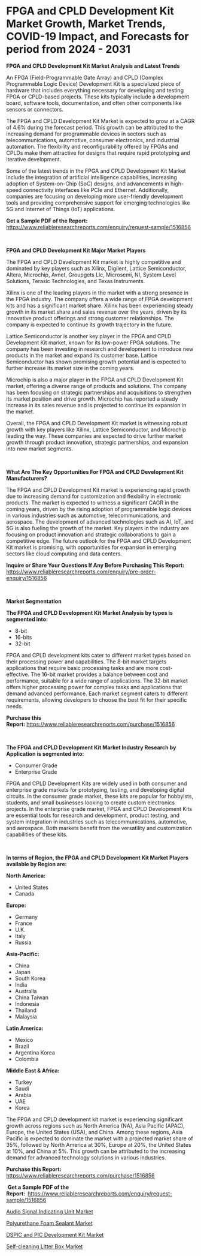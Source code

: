 <p><h1>FPGA and CPLD Development Kit Market Growth, Market Trends, COVID-19 Impact, and Forecasts for period from 2024 - 2031</h1></p><p><strong>FPGA and CPLD Development Kit Market Analysis and Latest Trends</strong></p>
<p><p>An FPGA (Field-Programmable Gate Array) and CPLD (Complex Programmable Logic Device) Development Kit is a specialized piece of hardware that includes everything necessary for developing and testing FPGA or CPLD-based projects. These kits typically include a development board, software tools, documentation, and often other components like sensors or connectors.</p><p>The FPGA and CPLD Development Kit Market is expected to grow at a CAGR of 4.6% during the forecast period. This growth can be attributed to the increasing demand for programmable devices in sectors such as telecommunications, automotive, consumer electronics, and industrial automation. The flexibility and reconfigurability offered by FPGAs and CPLDs make them attractive for designs that require rapid prototyping and iterative development.</p><p>Some of the latest trends in the FPGA and CPLD Development Kit Market include the integration of artificial intelligence capabilities, increasing adoption of System-on-Chip (SoC) designs, and advancements in high-speed connectivity interfaces like PCIe and Ethernet. Additionally, companies are focusing on developing more user-friendly development tools and providing comprehensive support for emerging technologies like 5G and Internet of Things (IoT) applications.</p></p>
<p><strong>Get a Sample PDF of the Report:&nbsp;</strong> <a href="https://www.reliableresearchreports.com/enquiry/request-sample/1516856">https://www.reliableresearchreports.com/enquiry/request-sample/1516856</a></p>
<p>&nbsp;</p>
<p><strong>FPGA and CPLD Development Kit Major Market Players</strong></p>
<p><p>The FPGA and CPLD Development Kit market is highly competitive and dominated by key players such as Xilinx, Digilent, Lattice Semiconductor, Altera, Microchip, Avnet, Groupgets Llc, Microsemi, NI, System Level Solutions, Terasic Technologies, and Texas Instruments. </p><p>Xilinx is one of the leading players in the market with a strong presence in the FPGA industry. The company offers a wide range of FPGA development kits and has a significant market share. Xilinx has been experiencing steady growth in its market share and sales revenue over the years, driven by its innovative product offerings and strong customer relationships. The company is expected to continue its growth trajectory in the future.</p><p>Lattice Semiconductor is another key player in the FPGA and CPLD Development Kit market, known for its low-power FPGA solutions. The company has been investing in research and development to introduce new products in the market and expand its customer base. Lattice Semiconductor has shown promising growth potential and is expected to further increase its market size in the coming years.</p><p>Microchip is also a major player in the FPGA and CPLD Development Kit market, offering a diverse range of products and solutions. The company has been focusing on strategic partnerships and acquisitions to strengthen its market position and drive growth. Microchip has reported a steady increase in its sales revenue and is projected to continue its expansion in the market.</p><p>Overall, the FPGA and CPLD Development Kit market is witnessing robust growth with key players like Xilinx, Lattice Semiconductor, and Microchip leading the way. These companies are expected to drive further market growth through product innovation, strategic partnerships, and expansion into new market segments.</p></p>
<p>&nbsp;</p>
<p><strong>What Are The Key Opportunities For FPGA and CPLD Development Kit Manufacturers?</strong></p>
<p><p>The FPGA and CPLD Development Kit market is experiencing rapid growth due to increasing demand for customization and flexibility in electronic products. The market is expected to witness a significant CAGR in the coming years, driven by the rising adoption of programmable logic devices in various industries such as automotive, telecommunications, and aerospace. The development of advanced technologies such as AI, IoT, and 5G is also fueling the growth of the market. Key players in the industry are focusing on product innovation and strategic collaborations to gain a competitive edge. The future outlook for the FPGA and CPLD Development Kit market is promising, with opportunities for expansion in emerging sectors like cloud computing and data centers.</p></p>
<p><strong>Inquire or Share Your Questions If Any Before Purchasing This Report:</strong> <a href="https://www.reliableresearchreports.com/enquiry/pre-order-enquiry/1516856">https://www.reliableresearchreports.com/enquiry/pre-order-enquiry/1516856</a></p>
<p>&nbsp;</p>
<p><strong>Market Segmentation</strong></p>
<p><strong>The FPGA and CPLD Development Kit Market Analysis by types is segmented into:</strong></p>
<p><ul><li>8-bit</li><li>16-bits</li><li>32-bit</li></ul></p>
<p><p>FPGA and CPLD development kits cater to different market types based on their processing power and capabilities. The 8-bit market targets applications that require basic processing tasks and are more cost-effective. The 16-bit market provides a balance between cost and performance, suitable for a wide range of applications. The 32-bit market offers higher processing power for complex tasks and applications that demand advanced performance. Each market segment caters to different requirements, allowing developers to choose the best fit for their specific needs.</p></p>
<p><strong>Purchase this Report:&nbsp;</strong><a href="https://www.reliableresearchreports.com/purchase/1516856">https://www.reliableresearchreports.com/purchase/1516856</a></p>
<p>&nbsp;</p>
<p><strong>The FPGA and CPLD Development Kit Market Industry Research by Application is segmented into:</strong></p>
<p><ul><li>Consumer Grade</li><li>Enterprise Grade</li></ul></p>
<p><p>FPGA and CPLD Development Kits are widely used in both consumer and enterprise grade markets for prototyping, testing, and developing digital circuits. In the consumer grade market, these kits are popular for hobbyists, students, and small businesses looking to create custom electronics projects. In the enterprise grade market, FPGA and CPLD Development Kits are essential tools for research and development, product testing, and system integration in industries such as telecommunications, automotive, and aerospace. Both markets benefit from the versatility and customization capabilities of these kits.</p></p>
<p>&nbsp;</p>
<p><strong>In terms of Region, the FPGA and CPLD Development Kit Market Players available by Region are:</strong></p>
<p>
    <p> <strong> North America: </strong>
        <ul>
            <li>United States</li>
            <li>Canada</li>
        </ul>
        </p> 
    <p> <strong> Europe: </strong>
        <ul>
            <li>Germany</li>
            <li>France</li>
            <li>U.K.</li>
            <li>Italy</li>
            <li>Russia</li>
        </ul>
        </p> 
    <p> <strong> Asia-Pacific: </strong>
        <ul>
            <li>China</li>
            <li>Japan</li>
            <li>South Korea</li>
            <li>India</li>
            <li>Australia</li>
            <li>China Taiwan</li>
            <li>Indonesia</li>
            <li>Thailand</li>
            <li>Malaysia</li>
        </ul>
        </p> 
    <p> <strong> Latin America: </strong>
        <ul>
            <li>Mexico</li>
            <li>Brazil</li>
            <li>Argentina Korea</li>
            <li>Colombia</li>
        </ul>
        </p> 
    <p> <strong> Middle East & Africa: </strong>
        <ul>
            <li>Turkey</li>
            <li>Saudi</li>
            <li>Arabia</li>
            <li>UAE</li>
            <li>Korea</li>
        </ul>
    </p>
    </p>
<p><p>The FPGA and CPLD development kit market is experiencing significant growth across regions such as North America (NA), Asia Pacific (APAC), Europe, the United States (USA), and China. Among these regions, Asia Pacific is expected to dominate the market with a projected market share of 35%, followed by North America at 30%, Europe at 20%, the United States at 10%, and China at 5%. This growth can be attributed to the increasing demand for advanced technology solutions in various industries.</p></p>
<p><strong>Purchase this Report: </strong><a href="https://www.reliableresearchreports.com/purchase/1516856">https://www.reliableresearchreports.com/purchase/1516856</a></p>
<p>&nbsp;<strong>Get a Sample PDF of the Report:&nbsp;&nbsp;</strong><a href="https://www.reliableresearchreports.com/enquiry/request-sample/1516856">https://www.reliableresearchreports.com/enquiry/request-sample/1516856</a></p>
<p><strong></strong></p>
<p><p><a href="https://github.com/myacatherineblakecaczo9vcsw/Market-Research-Report-List-1/blob/main/audio-signal-indicating-unit-market.md">Audio Signal Indicating Unit Market</a></p><p><a href="https://flame-sidecar-702.notion.site/Polyurethane-Foam-Sealant-Market-Offers-Provide-Insightful-Data-for-the-Time-Period-from-2024-to-203-54e1bd7efd92434db247b0715320c973">Polyurethane Foam Sealant Market</a></p><p><a href="https://github.com/okotobwrhuteie/Market-Research-Report-List-1/blob/main/dspic-and-pic-development-kit-market.md">DSPIC and PIC Development Kit Market</a></p><p><a href="https://view.publitas.com/reportprime-1/self-cleaning-litter-box-market-research-report-provides-thorough-industry-overview-which-offers-an-in-depth-analysis-of-product-trends-and-new-market-divisions/">Self-cleaning Litter Box Market</a></p></p>